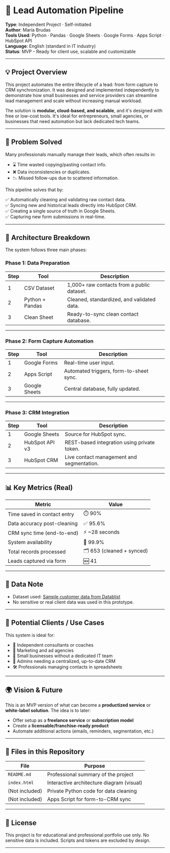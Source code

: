 # 🚀 Lead Automation Pipeline

**Type**: Independent Project · Self-initiated  
**Author**: María Brudas  
**Tools Used**: Python · Pandas · Google Sheets · Google Forms · Apps Script · HubSpot API  
**Language**: English (standard in IT industry)  
**Status**: MVP - Ready for client use, scalable and customizable  

---

## 💡 Project Overview

This project automates the entire lifecycle of a lead: from form capture to CRM synchronization. It was designed and implemented independently to demonstrate how small businesses and service providers can streamline lead management and scale without increasing manual workload.

The solution is **modular, cloud-based, and scalable**, and it's designed with free or low-cost tools. It's ideal for entrepreneurs, small agencies, or businesses that need automation but lack dedicated tech teams.

---

## 🧠 Problem Solved

Many professionals manually manage their leads, which often results in:

- ⌛ Time wasted copying/pasting contact info.
- ❌ Data inconsistencies or duplicates.
- 📉 Missed follow-ups due to scattered information.

This pipeline solves that by:

✅ Automatically cleaning and validating raw contact data.  
✅ Syncing new and historical leads directly into HubSpot CRM.  
✅ Creating a single source of truth in Google Sheets.  
✅ Capturing new form submissions in real-time.

---

## 📌 Architecture Breakdown

The system follows three main phases:

### Phase 1: Data Preparation

| Step | Tool               | Description                                |
|------|--------------------|--------------------------------------------|
| 1    | CSV Dataset        | 1,000+ raw contacts from a public dataset. |
| 2    | Python + Pandas    | Cleaned, standardized, and validated data. |
| 3    | Clean Sheet        | Ready-to-sync clean contact database.      |

---

### Phase 2: Form Capture Automation

| Step | Tool               | Description                                |
|------|--------------------|--------------------------------------------|
| 1    | Google Forms       | Real-time user input.                      |
| 2    | Apps Script        | Automated triggers, form-to-sheet sync.   |
| 3    | Google Sheets      | Central database, fully updated.          |

---

### Phase 3: CRM Integration

| Step | Tool               | Description                                  |
|------|--------------------|----------------------------------------------|
| 1    | Google Sheets      | Source for HubSpot sync.                     |
| 2    | HubSpot API v3     | REST-based integration using private token. |
| 3    | HubSpot CRM        | Live contact management and segmentation.    |

---

## 📊 Key Metrics (Real)

| Metric                          | Value               |
|----------------------------------|---------------------|
| Time saved in contact entry     | ⏱️ 90%               |
| Data accuracy post-cleaning     | ✅ 95.6%             |
| CRM sync time (end-to-end)      | ⚡ ~28 seconds       |
| System availability             | 🔁 99.9%             |
| Total records processed         | 🗂️ 653 (cleaned + synced) |
| Leads captured via form         | 🆕 41                |

---

## 🔐 Data Note

- Dataset used: [Sample customer data from Datablist](https://www.datablist.com/learn/csv/download-sample-csv-files)  
- No sensitive or real client data was used in this prototype.

---

## 💼 Potential Clients / Use Cases

This system is ideal for:

- 🧠 Independent consultants or coaches  
- 📢 Marketing and ad agencies  
- 🏪 Small businesses without a dedicated IT team  
- 📇 Admins needing a centralized, up-to-date CRM  
- 🛠️ Professionals managing contacts in spreadsheets  

---

## 🌍 Vision & Future

This is an MVP version of what can become a **productized service** or **white-label solution**. The idea is to later:

- Offer setup as a **freelance service** or **subscription model**  
- Create a **licensable/franchise-ready product**  
- Automate additional actions (emails, reminders, segmentation, etc.)

---

## 📂 Files in this Repository

| File           | Purpose                                 |
|----------------|------------------------------------------|
| `README.md`    | Professional summary of the project      |
| `index.html`   | Interactive architecture diagram (visual)|
| (Not included) | Private Python code for data cleaning    |
| (Not included) | Apps Script for form-to-CRM sync         |

---

## 📜 License

This project is for educational and professional portfolio use only. No sensitive data is included. Scripts and tokens are excluded by design.

---


